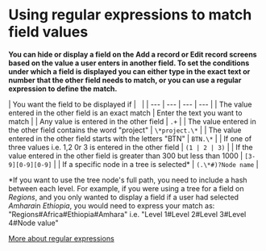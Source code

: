 

# Using regular expressions to match field values

**You can hide or display a field on the Add a record or Edit record screens based on the value a user enters in another field. To set the conditions under which a field is displayed you can either type in the exact text or number that the other field needs to match, or you can use a regular expression to define the match.**

| You want the field to be displayed if | &nbsp; | 
| --- | --- | --- | --- |
| The value entered in the other field is an exact match | Enter the text you want to match | 
| Any value is entered in the other field | `.+` | 
| The value entered in the other field contains the word "project" | `\*project.\*` | 
| The value entered in the other field starts with the letters "BTN" | `BTN.\*` | 
| If one of three values i.e. 1,2 0r 3 is entered in the other field | `(1 | 2 | 3)` |
| If the value entered in the other field is greater than 300 but less than 1000 | `[3-9][0-9][0-9]` |
| If a specific node in a tree is selected\* | `(.\*#)?Node name` |

\*If you want to use the tree node's full path, you need to include a hash between each level. For example, if you were using a tree for a field on *Regions*, and you only wanted to display a field if a user had selected *Amhara*in *Ethiopia*, you would need to express your match as: "Regions#Africa#Ethiopia#Amhara" i.e. "Level 1#Level 2#Level 3#Level 4#Node value"

[More about regular expressions](http://www.regular-expressions.info/tutorial.html)